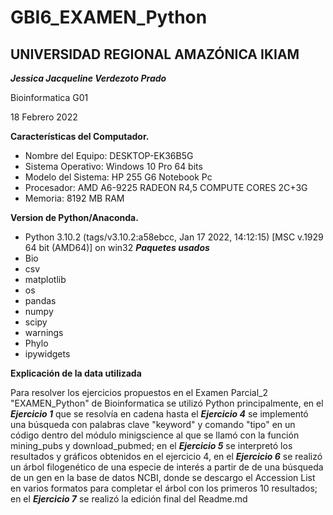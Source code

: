 # GBI6_EXAMEN_Python
 ## UNIVERSIDAD REGIONAL AMAZÓNICA IKIAM 
***Jessica Jacqueline Verdezoto Prado***

Bioinformatica G01

 18 Febrero 2022

**Características del Computador.**
- Nombre del Equipo: DESKTOP-EK36B5G
- Sistema Operativo: Windows 10 Pro 64 bits
- Modelo del Sistema: HP 255 G6 Notebook Pc
- Procesador: AMD A6-9225 RADEON R4,5 COMPUTE CORES 2C+3G
- Memoria: 8192 MB RAM

**Version de Python/Anaconda.** 
- Python 3.10.2 (tags/v3.10.2:a58ebcc, Jan 17 2022, 14:12:15) [MSC v.1929 64 bit (AMD64)] on win32
***Paquetes usados***
- Bio 
- csv
- matplotlib
- os
- pandas
- numpy
- scipy
- warnings
- Phylo
- ipywidgets

**Explicación de la data utilizada**
 
 Para resolver los ejercicios propuestos en el Examen Parcial_2 "EXAMEN_Python" de Bioinformatica se utilizó Python principalmente, en el ***Ejercicio 1*** que se resolvía en cadena hasta el  ***Ejercicio 4*** se implementó una búsqueda con palabras clave "keyword" y comando "tipo" en un código dentro del módulo minigscience al que se llamó con la función mining_pubs y download_pubmed; en el ***Ejercicio 5*** se interpretó los resultados y gráficos obtenidos en el ejercicio 4, en el ***Ejercicio 6*** se realizó un árbol filogenético de una especie de interés a partir de de una búsqueda de un gen en la base de datos NCBI, donde se descargo el Accession List en varios formatos para completar el árbol con los primeros 10 resultados; en el ***Ejercicio 7*** se realizó la edición final del Readme.md



